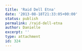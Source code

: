 ```yaml
---
title: 'Raid Dell Etna'
date: '2013-08-18T21:33:05+00:00'
status: publish
permalink: /raid-dell-etna
author: Danielle
excerpt: ''
type: attachment
id: 324
---
```

<!DOCTYPE html PUBLIC "-//W3C//DTD HTML 4.0 Transitional//EN" "http://www.w3.org/TR/REC-html40/loose.dtd">
<?xml encoding="UTF-8">
